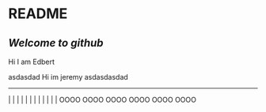 # README 

## _Welcome to github_

Hi I am Edbert

asdasdad
Hi im jeremy asdasdasdad

   ____
   | | |
   | | |
   |   |
   |   |
   |   |
OOOO   OOOO
OOOO   OOOO
OOOO   OOOO